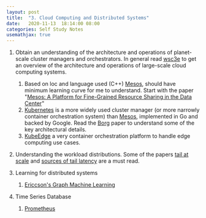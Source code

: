 ```yaml
---
layout: post
title:  "3. Cloud Computing and Distributed Systems"
date:   2020-11-13  18:14:00 08:00
categories: Self Study Notes
usemathjax: true
---
```

1. Obtain an understanding of the architecture and operations of planet-scale cluster managers and orchestrators. In general read [wsc3e] to get an overview of the architecture and operations of large-scale cloud computing systems.
    1. Based on loc and language used (C++) [Mesos][mesos], should have minimum learning curve for me to understand. Start with the paper "[Mesos: A Platform for Fine-Grained Resource Sharing in the Data Center][mesos-paper]"
    2. [Kubernetes][kubernetes] is a more widely used cluster manager (or more narrowly container orchestration system) than [Mesos][mesos], implemented in Go and backed by Google. Read the [Borg][borg-paper] paper to understand some of the key architectural details.
    3. [KubeEdge][Kubedge] a very container orchestration platform to handle edge computing use cases.

2. Understanding the workload distributions. Some of the papers [tail at scale][tailAtScale] and [sources of tail latency][tailSources] are a must read.

3. Learning for distributed systems
    1. [Ericcson's Graph Machine Learning][gericssonML]

4. Time Series Database
    1. [Prometheus][prometheus]

[mesos]: http://mesos.apache.org/
[kubernetes]: https://kubernetes.io/
[prometheus]: https://prometheus.io/
[gericssonML]: https://www.ericsson.com/en/blog/2020/3/graph-machine-learning-distributed-systems
[Kubedge]: https://kubeedge.io/en/
[mesos-paper]: https://nusu-my.sharepoint.com/personal/e0146321_u_nus_edu/Documents/Books/CS/CloudComputing/Papers_CloudComputingOSMicroservices/Mesos%20A%20Platform%20for%20Fine-Grained%20Resource%20Sharing%20in%20the%20Data%20Center.pdf
[borg-paper]: https://nusu-my.sharepoint.com/:b:/r/personal/e0146321_u_nus_edu/Documents/Books/CS/CloudComputing/Papers_CloudComputingOSMicroservices/BorgOmegaKubernetes.pdf?csf=1&web=1
[wsc3e]: https://nusu-my.sharepoint.com/personal/e0146321_u_nus_edu/Documents/Books/CS/CloudComputing/Papers_CloudComputingOSMicroservices/WSC3e.pdf
[tailAtScale]: https://nusu-my.sharepoint.com/:b:/r/personal/e0146321_u_nus_edu/Documents/Books/CS/CloudComputing/Papers_CloudComputingOSMicroservices/TailLatencyComputingSystems/The%20tail%20at%20scale.pdf?csf=1&web=1&e=rHjf8N
[tailSources]: https://nusu-my.sharepoint.com/:b:/r/personal/e0146321_u_nus_edu/Documents/Books/CS/CloudComputing/Papers_CloudComputingOSMicroservices/TailLatencyComputingSystems/Tales%20%20of%20%20the%20Tail-Hardware%20OS%20%20and%20Application-level%20Sources%20%20of%20Tail%20Latency.pdf?csf=1&web=1&e=32z5VV